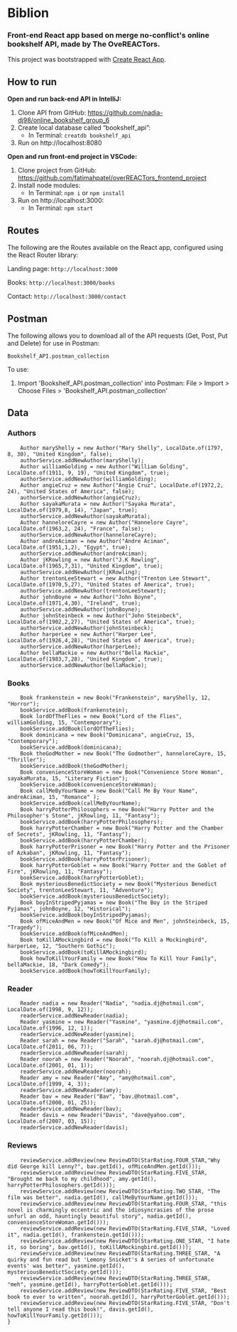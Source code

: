 # Biblion

<h3>Front-end React app based on merge no-conflict's online bookshelf API, made by The OveREACTors.</h3>

This project was bootstrapped with [Create React App](https://github.com/facebook/create-react-app).

## How to run

**Open and run back-end API in IntelliJ:**

  1.	Clone API from GitHub: https://github.com/nadia-dj98/online_bookshelf_group_6
  2.	Create local database called “bookshelf_api”: 
         -	In Terminal: `creatdb bookshelf_api`
  3.	Run on http://localhost:8080

**Open and run front-end project in VSCode:** 

  1.	Clone project from GitHub: https://github.com/fatimahpatel/overREACTors_frontend_project
  2.	Install node modules: 
        -	In Terminal: `npm i` or `npm install`
  3.	Run on http://localhost:3000:
        -	In Terminal: `npm start`

## Routes

The following are the Routes available on the React app, configured using the React Router library:

Landing page: `http://localhost:3000`

Books: `http://localhost:3000/books`

Contact: `http://localhost:3000/contact`

## Postman 

The following allows you to download all of the API requests (Get, Post, Put and Delete) for use in Postman:

`Bookshelf_API.postman_collection`

To use:

1. Import 'Bookshelf_API.postman_collection' into Postman: File > Import > Choose Files > 'Bookshelf_API.postman_collection'


## Data 

<h3>Authors</h3>

        Author maryShelly = new Author("Mary Shelly", LocalDate.of(1797, 8, 30), "United Kingdom", false);
        authorService.addNewAuthor(maryShelly);
        Author williamGolding = new Author("William Golding", LocalDate.of(1911, 9, 19), "United Kingdom", true);
        authorService.addNewAuthor(williamGolding);
        Author angieCruz = new Author("Angie Cruz", LocalDate.of(1972,2, 24), "United States of America", false);
        authorService.addNewAuthor(angieCruz);
        Author sayakaMurata = new Author("Sayaka Murata", LocalDate.of(1979,8, 14), "Japan", true);
        authorService.addNewAuthor(sayakaMurata);
        Author hanneloreCayre = new Author("Hannelore Cayre", LocalDate.of(1963,2, 24), "France", false);
        authorService.addNewAuthor(hanneloreCayre);
        Author andreAciman = new Author("Andre Aciman", LocalDate.of(1951,1,2), "Egypt", true);
        authorService.addNewAuthor(andreAciman);
        Author jKRowling = new Author("J.K Rowling", LocalDate.of(1965,7,31), "United Kingdom", true);
        authorService.addNewAuthor(jKRowling);
        Author trentonLeeStewart = new Author("Trenton Lee Stewart", LocalDate.of(1970,5,27), "United States of America", true);
        authorService.addNewAuthor(trentonLeeStewart);
        Author johnBoyne = new Author("John Boyne", LocalDate.of(1971,4,30), "Ireland", true);
        authorService.addNewAuthor(johnBoyne);
        Author johnSteinbeck = new Author("John Steinbeck", LocalDate.of(1902,2,27), "United States of America", true);
        authorService.addNewAuthor(johnSteinbeck);
        Author harperLee = new Author("Harper Lee", LocalDate.of(1926,4,28), "United States of America", true);
        authorService.addNewAuthor(harperLee);
        Author bellaMackie = new Author("Bella Mackie", LocalDate.of(1983,7,28), "United Kingdom", true);
        authorService.addNewAuthor(bellaMackie);

<h3>Books</h3>

        Book frankenstein = new Book("Frankenstein", maryShelly, 12, "Horror");
        bookService.addBook(frankenstein);
        Book lordOfTheFlies = new Book("Lord of the Flies", williamGolding, 15, "Contemporary");
        bookService.addBook(lordOfTheFlies);
        Book dominicana = new Book("Dominicana", angieCruz, 15, "Contemporary");
        bookService.addBook(dominicana);
        Book theGodMother = new Book("The Godmother", hanneloreCayre, 15, "Thriller");
        bookService.addBook(theGodMother);
        Book convenienceStoreWoman = new Book("Convenience Store Woman", sayakaMurata, 15, "Literary Fiction");
        bookService.addBook(convenienceStoreWoman);
        Book callMeByYourName = new Book("Call Me By Your Name", andreAciman, 15, "Romance" );
        bookService.addBook(callMeByYourName);
        Book harryPotterPhilosophers = new Book("Harry Potter and the Philosopher's Stone", jKRowling, 11, "Fantasy");
        bookService.addBook(harryPotterPhilosophers);
        Book harryPotterChamber = new Book("Harry Potter and the Chamber of Secrets", jKRowling, 11, "Fantasy");
        bookService.addBook(harryPotterChamber);
        Book harryPotterPrisoner = new Book("Harry Potter and the Prisoner of Azkaban", jKRowling, 11, "Fantasy");
        bookService.addBook(harryPotterPrisoner);
        Book harryPotterGoblet = new Book("Harry Potter and the Goblet of Fire", jKRowling, 11, "Fantasy");
        bookService.addBook(harryPotterGoblet);
        Book mysteriousBenedictSociety = new Book("Mysterious Benedict Society", trentonLeeStewart, 11, "Adventure");
        bookService.addBook(mysteriousBenedictSociety);
        Book boyInStripedPyjamas = new Book("The Boy in the Striped Pyjamas", johnBoyne, 12, "Historical");
        bookService.addBook(boyInStripedPyjamas);
        Book ofMiceAndMen = new Book("Of Mice and Men", johnSteinbeck, 15, "Tragedy");
        bookService.addBook(ofMiceAndMen);
        Book toKillAMockingbird = new Book("To Kill a Mockingbird", harperLee, 12, "Southern Gothic");
        bookService.addBook(toKillAMockingbird);
        Book howToKillYourFamily = new Book("How To Kill Your Family", bellaMackie, 18, "Dark Comedy");
        bookService.addBook(howToKillYourFamily);

<h3>Reader</h3>

        Reader nadia = new Reader("Nadia", "nadia.dj@hotmail.com", LocalDate.of(1998, 9, 12));
        readerService.addNewReader(nadia);
        Reader yasmine = new Reader("Yasmine", "yasmine.dj@hotmail.com", LocalDate.of(1996, 12, 1));
        readerService.addNewReader(yasmine);
        Reader sarah = new Reader("Sarah", "sarah.dj@hotmail.com", LocalDate.of(2011, 06, 7));
        readerService.addNewReader(sarah);
        Reader noorah = new Reader("Noorah", "noorah.dj@hotmail.com", LocalDate.of(2001, 01, 1));
        readerService.addNewReader(noorah);
        Reader amy = new Reader("Amy", "amy@hotmail.com", LocalDate.of(1999, 4, 3));
        readerService.addNewReader(amy);
        Reader bav = new Reader("Bav", "bav.@hotmail.com", LocalDate.of(2000, 01, 25));
        readerService.addNewReader(bav);
        Reader davis = new Reader("Davis", "dave@yahoo.com", LocalDate.of(2007, 03, 15));
        readerService.addNewReader(davis);
        
<h3>Reviews</h3>

        reviewService.addReview(new ReviewDTO(StarRating.FOUR_STAR,"Why did George kill Lenny?", bav.getId(), ofMiceAndMen.getId()));
        reviewService.addReview(new ReviewDTO(StarRating.FIVE_STAR, "Brought me back to my childhood", amy.getId(), harryPotterPhilosophers.getId()));
        reviewService.addReview(new ReviewDTO(StarRating.TWO_STAR, "The film was better", nadia.getId(), callMeByYourName.getId()));
        reviewService.addReview(new ReviewDTO(StarRating.FOUR_STAR, "this novel is charmingly eccentric and the idiosyncrasies of the prose unfurl an odd, hauntingly beautiful story", nadia.getId(), convenienceStoreWoman.getId()));
        reviewService.addReview(new ReviewDTO(StarRating.FIVE_STAR, "Loved it", nadia.getId(), frankenstein.getId()));
        reviewService.addReview(new ReviewDTO(StarRating.ONE_STAR, "I hate it, so boring", bav.getId(), toKillAMockingbird.getId()));
        reviewService.addReview(new ReviewDTO(StarRating.THREE_STAR, "A quirky and fun read but 'Lemony Snicket's A series of unfortunate events' was better", yasmine.getId(), mysteriousBenedictSociety.getId()));
        reviewService.addReview(new ReviewDTO(StarRating.THREE_STAR, "meh", yasmine.getId(), harryPotterGoblet.getId()));
        reviewService.addReview(new ReviewDTO(StarRating.FIVE_STAR, "Best book to ever to written", noorah.getId(), harryPotterGoblet.getId()));
        reviewService.addReview(new ReviewDTO(StarRating.FIVE_STAR, "Don't tell anyone I read this book!", davis.getId(), howToKillYourFamily.getId()));
    }
